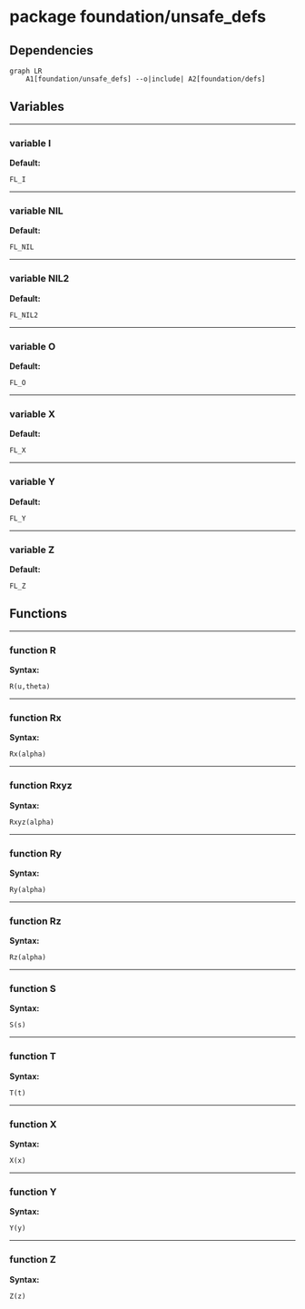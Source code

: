 # package foundation/unsafe_defs

## Dependencies

```mermaid
graph LR
    A1[foundation/unsafe_defs] --o|include| A2[foundation/defs]
```

## Variables

---

### variable I

__Default:__

    FL_I

---

### variable NIL

__Default:__

    FL_NIL

---

### variable NIL2

__Default:__

    FL_NIL2

---

### variable O

__Default:__

    FL_O

---

### variable X

__Default:__

    FL_X

---

### variable Y

__Default:__

    FL_Y

---

### variable Z

__Default:__

    FL_Z

## Functions

---

### function R

__Syntax:__

```text
R(u,theta)
```

---

### function Rx

__Syntax:__

```text
Rx(alpha)
```

---

### function Rxyz

__Syntax:__

```text
Rxyz(alpha)
```

---

### function Ry

__Syntax:__

```text
Ry(alpha)
```

---

### function Rz

__Syntax:__

```text
Rz(alpha)
```

---

### function S

__Syntax:__

```text
S(s)
```

---

### function T

__Syntax:__

```text
T(t)
```

---

### function X

__Syntax:__

```text
X(x)
```

---

### function Y

__Syntax:__

```text
Y(y)
```

---

### function Z

__Syntax:__

```text
Z(z)
```

